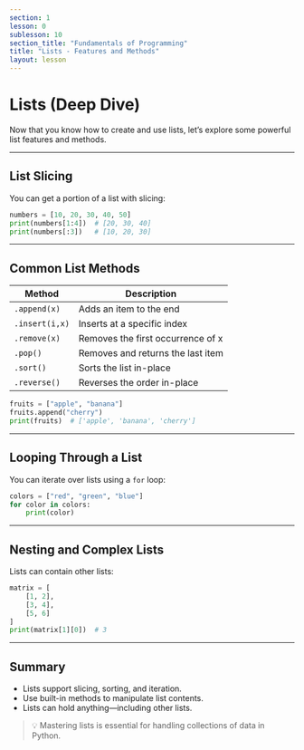```yaml
---
section: 1
lesson: 0
sublesson: 10
section_title: "Fundamentals of Programming"
title: "Lists - Features and Methods"
layout: lesson
---
```


# Lists (Deep Dive)

Now that you know how to create and use lists, let’s explore some powerful list features and methods.

---

## List Slicing

You can get a portion of a list with slicing:

```python
numbers = [10, 20, 30, 40, 50]
print(numbers[1:4])  # [20, 30, 40]
print(numbers[:3])   # [10, 20, 30]
```

---

## Common List Methods

| Method        | Description                                |
|---------------|--------------------------------------------|
| `.append(x)`  | Adds an item to the end                    |
| `.insert(i,x)`| Inserts at a specific index                |
| `.remove(x)`  | Removes the first occurrence of x          |
| `.pop()`      | Removes and returns the last item          |
| `.sort()`     | Sorts the list in-place                    |
| `.reverse()`  | Reverses the order in-place                |

```python
fruits = ["apple", "banana"]
fruits.append("cherry")
print(fruits)  # ['apple', 'banana', 'cherry']
```

---

## Looping Through a List

You can iterate over lists using a `for` loop:

```python
colors = ["red", "green", "blue"]
for color in colors:
    print(color)
```

---

## Nesting and Complex Lists

Lists can contain other lists:

```python
matrix = [
    [1, 2],
    [3, 4],
    [5, 6]
]
print(matrix[1][0])  # 3
```

---

## Summary

- Lists support slicing, sorting, and iteration.
- Use built-in methods to manipulate list contents.
- Lists can hold anything—including other lists.

> 💡 Mastering lists is essential for handling collections of data in Python.

